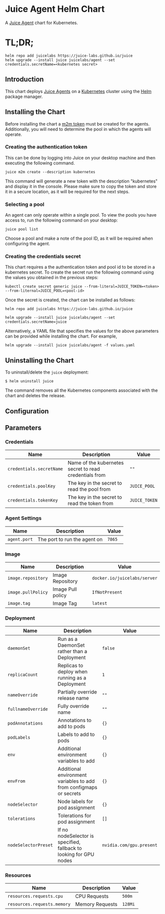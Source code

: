 # Juice Agent Helm Chart

A [Juice Agent](https://juicelabs.co/) chart for Kubernetes. 
# TL;DR;

```console
helm repo add juicelabs https://juice-labs.github.io/juice
helm upgrade --install juice juicelabs/agent --set credentials.secretName=<kubernetes secret>
```


## Introduction

This chart deploys [Juice Agents](https://juicelabs.co/) on a [Kubernetes](http://kubernetes.io) cluster using the [Helm](https://helm.sh) package manager.


## Installing the Chart

Before installing the chart a [m2m token](https://docs.juicelabs.co/docs/juice/user-guide/cli-app/m2m-tokens) must be created for the agents. Additionally, you will need to determine the pool in which the agents will operate.

### Creating the authentication token
This can be done by logging into Juice on your desktop machine and then executing the following command.
```
juice m2m create --description kubernetes
```

This command will generate a new token with the description "kubernetes" and display it in the console. Please make sure to copy the token and store it in a secure location, as it will be required for the next steps.

### Selecting a pool
An agent can only operate within a single pool. To view the pools you have access to, run the following command on your desktop:
```
juice pool list
```

Choose a pool and make a note of the pool ID, as it will be required when configuring the agent.

### Creating the credentials secret
This chart requires a the authentication token and pool id to be stored in a kubernetes secret. To create the secret run the following command using the values you obtained in the previous steps:

```console
kubectl create secret generic juice --from-literal=JUICE_TOKEN=<token> --from-liternal=JUICE_POOL=<pool-id>
```

Once the secret is created, the chart can be installed as follows:

```console
helm repo add juicelabs https://juice-labs.github.io/juice
```

```console
helm upgrade --install juice juicelabs/agent --set credentials.secretName=juice
```
Alternatively, a YAML file that specifies the values for the above parameters can be provided while installing the chart. For example,

```console
helm upgrade --install juice juicelabs/agent -f values.yaml
```


## Uninstalling the Chart

To uninstall/delete the `juice` deployment:

```console
$ helm uninstall juice
```

The command removes all the Kubernetes components associated with the chart and deletes the release.


## Configuration

## Parameters

### Credentials

| Name                     | Description                                            | Value         |
| ------------------------ | ------------------------------------------------------ | ------------- |
| `credentials.secretName` | Name of the kubernetes secret to read credentials from | `""`          |
| `credentials.poolKey`    | The key in the secret to read the pool from            | `JUICE_POOL`  |
| `credentials.tokenKey`   | The key in the secret to read the token from           | `JUICE_TOKEN` |

### Agent Settings

| Name         | Description                  | Value  |
| ------------ | ---------------------------- | ------ |
| `agent.port` | The port to run the agent on | `7865` |

### Image

| Name               | Description       | Value                        |
| ------------------ | ----------------- | ---------------------------- |
| `image.repository` | Image Repository  | `docker.io/juicelabs/server` |
| `image.pullPolicy` | Image Pull policy | `IfNotPresent`               |
| `image.tag`        | Image Tag         | `latest`                     |

### Deployment

| Name                 | Description                                                        | Value                    |
| -------------------- | ------------------------------------------------------------------ | ------------------------ |
| `daemonSet`          | Run as a DaemonSet rather than a Deployment                        | `false`                  |
| `replicaCount`       | Replicas to deploy when running as a Deployment                    | `1`                      |
| `nameOverride`       | Partially override release name                                    | `""`                     |
| `fullnameOverride`   | Fully override name                                                | `""`                     |
| `podAnnotations`     | Annotations to add to pods                                         | `{}`                     |
| `podLabels`          | Labels to add to pods                                              | `{}`                     |
| `env`                | Additional environment variables to add                            | `{}`                     |
| `envFrom`            | Additional environment variables to add from configmaps or secrets | `{}`                     |
| `nodeSelector`       | Node labels for pod assignment                                     | `{}`                     |
| `tolerations`        | Tolerations for pod assignment                                     | `[]`                     |
| `nodeSelectorPreset` | If no nodeSelector is specified, fallback to looking for GPU nodes | `nvidia.com/gpu.present` |

### Resources

| Name                        | Description     | Value   |
| --------------------------- | --------------- | ------- |
| `resources.requests.cpu`    | CPU Requests    | `500m`  |
| `resources.requests.memory` | Memory Requests | `128Mi` |
